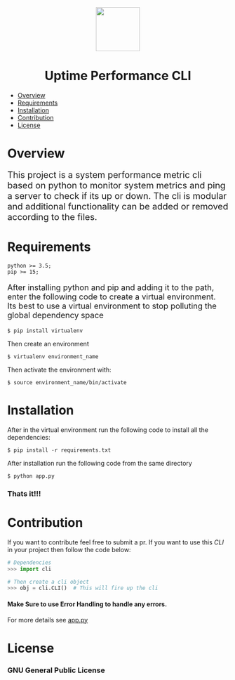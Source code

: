 <div align="center">
<img src="https://user-images.githubusercontent.com/7585388/27636865-e6505c60-5c0d-11e7-92d1-1adc1ac81a11.png" height="100" >
</div>

<h1 align="center">
  Uptime Performance CLI
</h1>

<ul>
  <li><a href="#overview">Overview</a></li>
  <li><a href="#requirements">Requirements</a></li>
  <li><a href="#Installation">Installation</a></li>
  <li><a href="#contribution">Contribution</a></li>
  <li><a href="#license">License</a></li>
</ul>

<h1 id="overview">Overview</h1>
<p style="font-size: 20px">
  This project is a system performance metric cli based on python to monitor
  system metrics and ping a server to check if its up or down. The cli is
  modular and additional functionality can be added or removed according to the
  files.
</p>

<h1 id="requirements">Requirements</h1>

```
python >= 3.5;
pip >= 15;
```

<p style="font-size:18px">After installing python and pip and adding it to the path, enter the following code to create a virtual environment. 
<br>
Its best to use a virtual environment to stop polluting the global dependency space
</p>

```shell
$ pip install virtualenv
```

Then create an environment

```shell
$ virtualenv environment_name
```

Then activate the environment with:

```shell
$ source environment_name/bin/activate
```

<h1 id="Installation">Installation</h1>

<p>After in the virtual environment run the following code to install all the dependencies:

```shell
$ pip install -r requirements.txt
```

</p>

After installation run the following code from the same directory

```shell
$ python app.py
```

### Thats it!!!

<h1 id="contribution">Contribution</h1>
If you want to contribute feel free to submit a pr. If you want to use this <em>CLI </em> in your project then follow the code below:

```python
# Dependencies
>>> import cli

# Then create a cli object
>>> obj = cli.CLI()  # This will fire up the cli
```

#### Make Sure to use Error Handling to handle any errors.

For more details see [app.py](https://github.com/Ayanrocks/uptime_performance_cli/blob/master/app.py)

# License

### GNU General Public License
